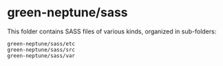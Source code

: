 # green-neptune/sass

This folder contains SASS files of various kinds, organized in sub-folders:

    green-neptune/sass/etc
    green-neptune/sass/src
    green-neptune/sass/var
